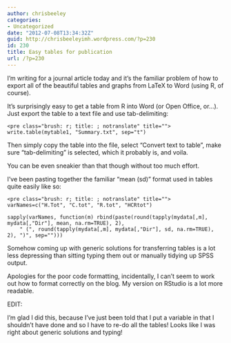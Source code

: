 ```yaml
---
author: chrisbeeley
categories:
- Uncategorized
date: "2012-07-08T13:34:32Z"
guid: http://chrisbeeleyimh.wordpress.com/?p=230
id: 230
title: Easy tables for publication
url: /?p=230
---
```


I’m writing for a journal article today and it’s the familiar problem of how to export all of the beautiful tables and graphs from LaTeX to Word (using R, of course).

It’s surprisingly easy to get a table from R into Word (or Open Office, or…). Just export the table to a text file and use tab-delimiting:

```
<pre class="brush: r; title: ; notranslate" title="">
write.table(mytable1, "Summary.txt", sep="t")
```

Then simply copy the table into the file, select “Convert text to table”, make sure “tab-delimiting” is selected, which it probably is, and voila.

You can be even sneakier than that though without too much effort.

I’ve been pasting together the familiar “mean (sd)” format used in tables quite easily like so:

```
<pre class="brush: r; title: ; notranslate" title="">
varNames=c("H.Tot", "C.tot", "R.tot", "HCRtot")

sapply(varNames, function(m) rbind(paste(round(tapply(mydata[,m], mydata[,"Dir"], mean, na.rm=TRUE), 2),
    " (", round(tapply(mydata[,m], mydata[,"Dir"], sd, na.rm=TRUE), 2), ")", sep="")))
```

Somehow coming up with generic solutions for transferring tables is a lot less depressing than sitting typing them out or manually tidying up SPSS output.

Apologies for the poor code formatting, incidentally, I can’t seem to work out how to format correctly on the blog. My version on RStudio is a lot more readable.

EDIT:

I’m glad I did this, because I’ve just been told that I put a variable in that I shouldn’t have done and so I have to re-do all the tables! Looks like I was right about generic solutions and typing!